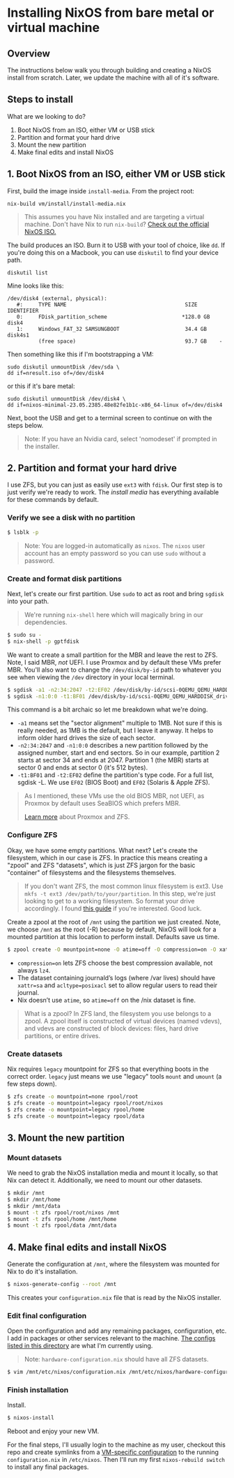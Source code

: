 # Installing NixOS from bare metal or virtual machine

## Overview
The instructions below walk you through building and creating a NixOS install from scratch. Later, we update the machine with all of it's software.

## Steps to install

What are we looking to do?

1. Boot NixOS from an ISO, either VM or USB stick
2. Partition and format your hard drive
3. Mount the new partition
4. Make final edits and install NixOS

## 1. Boot NixOS from an ISO, either VM or USB stick
First, build the image inside `install-media`. From the project root:
```
nix-build vm/install/install-media.nix
```
> This assumes you have Nix installed and are targeting a virtual machine. Don't have Nix to run `nix-build`? [Check out the official NixOS ISO.](https://nixos.org/download.html) 

The build produces an ISO. Burn it to USB with your tool of choice, like `dd`. If you're doing this on a Macbook, you can use `diskutil` to find your device path.
```
diskutil list
```

Mine looks like this:

```
/dev/disk4 (external, physical):
   #:     TYPE NAME                                      SIZE       IDENTIFIER
   0:     FDisk_partition_scheme                        *128.0 GB   disk4
   1:     Windows_FAT_32 SAMSUNGBOOT                     34.4 GB    disk4s1
          (free space)                                   93.7 GB    -
```

Then something like this if I'm bootstrapping a VM:
```
sudo diskutil unmountDisk /dev/sda \
dd if=nresult.iso of=/dev/disk4
```

or this if it's bare metal:

```
sudo diskutil unmountDisk /dev/disk4 \
dd if=nixos-minimal-23.05.2385.48e82fe1b1c-x86_64-linux of=/dev/disk4
```

Next, boot the USB and get to a terminal screen to continue on with the steps below. 
> Note: If you have an Nvidia card, select 'nomodeset' if prompted in the installer.

## 2. Partition and format your hard drive
I use ZFS, but you can just as easily use ```ext3``` with ```fdisk```. Our first step is to just verify we're ready to work. The _install media_ has everything available for these commands by default.

### Verify we see a disk with no partition

```sh
$ lsblk -p
```
> Note: You are logged-in automatically as `nixos`. The `nixos` user account has an empty password so you can use `sudo` without a password.

### Create and format disk partitions
Next, let's create our first partition. Use `sudo` to act as root and bring `sgdisk` into your path. 
> We're running `nix-shell` here which will magically bring in our dependencies.

```sh
$ sudo su -
$ nix-shell -p gptfdisk
```
We want to create a small partition for the MBR and leave the rest to ZFS. Note, I said MBR, _not_ UEFI. I use Proxmox and by default these VMs prefer MBR. You'll also want to change the `/dev/disk/by-id` path to whatever you see when viewing the `/dev` directory in your local terminal.

```sh
$ sgdisk -a1 -n2:34:2047 -t2:EF02 /dev/disk/by-id/scsi-0QEMU_QEMU_HARDDISK_drive-scsi0
$ sgdisk -n1:0:0 -t1:BF01 /dev/disk/by-id/scsi-0QEMU_QEMU_HARDDISK_drive-scsi0
```

This command is a bit archaic so let me breakdown what we're doing.

* `-a1` means set the "sector alignment" multiple to 1MB. Not sure if this is really needed, as 1MB is the default, but I leave it anyway. It helps to inform older hard drives the size of each sector.
* `-n2:34:2047` and `-n1:0:0` describes a new partition followed by the assigned number, start and end sectors. So in our example, partition 2 starts at sector 34 and ends at 2047. Partition 1 (the MBR) starts at sector 0 and ends at sector 0 (it's 512 bytes). 
* `-t1:BF01` and `-t2:EF02` define the partition's type code. For a full list, sgdisk -L. We use `EF02` (BIOS Boot) and `EF02` (Solaris & Apple ZFS).

> As I mentioned, these VMs use the old BIOS MBR, not UEFI, as Proxmox by default uses SeaBIOS which prefers MBR.
>
> [Learn more](https://pve.proxmox.com/wiki/ZFS_on_Linux) about Proxmox and ZFS.

### Configure ZFS
Okay, we have some empty partitions. What next? Let's create the filesystem, which in our case is ZFS. In practice this means creating a "zpool" and ZFS "datasets", which is just ZFS jargon for the basic "container" of filesystems and the filesystems themselves.

> If you don't want ZFS, the most common linux filesystem is ext3. Use `mkfs -t ext3 /dev/path/to/your/partition`. In this step, we're just looking to get to a working filesystem. So format your drive accordingly. I found [this guide](https://www.computernetworkingnotes.com/linux-tutorials/manage-linux-disk-partition-with-gdisk-command.html) if you're interested. Good luck.

Create a zpool at the root of `/mnt` using the partition we just created. Note, we choose `/mnt` as the root (-R) because by default, NixOS will look for a mounted partition at this location to perform install. Defaults save us time. 

```sh
$ zpool create -O mountpoint=none -O atime=off -O compression=on -O xattr=sa -O acltype=posixacl -R /mnt rpool /dev/disk/by-id/scsi-0QEMU_QEMU_HARDDISK_drive-scsi0-part1
```
* `compression=on` lets ZFS choose the best compression available, not always `lz4`. 
* The dataset containing journald’s logs (where /var lives) should have `xattr=sa` and `acltype=posixacl` set to allow regular users to read their journal.
* Nix doesn’t use `atime`, so `atime=off` on the /nix dataset is fine.

> What is a zpool? In ZFS land, the filesystem you use belongs to a zpool. A zpool itself is constructed of virtual devices (named vdevs), and vdevs are  constructed of block devices: files, hard drive partitions, or entire drives.

### Create datasets
Nix requires `legacy` mountpoint for ZFS so that everything boots in the correct order. `legacy` just means we use "legacy" tools `mount` and `umount` (a few steps down).

```sh
$ zfs create -o mountpoint=none rpool/root
$ zfs create -o mountpoint=legacy rpool/root/nixos
$ zfs create -o mountpoint=legacy rpool/home
$ zfs create -o mountpoint=legacy rpool/data
```
## 3. Mount the new partition
### Mount datasets
We need to grab the NixOS installation media and mount it locally, so that Nix can detect it. Additionally, we need to mount our other datasets.

```sh
$ mkdir /mnt
$ mkdir /mnt/home
$ mkdir /mnt/data
$ mount -t zfs rpool/root/nixos /mnt
$ mount -t zfs rpool/home /mnt/home
$ mount -t zfs rpool/data /mnt/data
```

## 4. Make final edits and install NixOS
Generate the configuration at `/mnt`, where the filesystem was mounted for Nix to do it's installation.

```sh
$ nixos-generate-config --root /mnt
```
This creates your `configuration.nix` file that is read by the NixOS installer.

### Edit final configuration
Open the configuration and add any remaining packages, configuration, etc. I add in packages or other services relevant to the machine. [The configs listed in this directory](https://github.com/dustinlyons/nixos-config/tree/main/vm) are what I'm currently using.

> Note: `hardware-configuration.nix` should have all ZFS datasets.

```sh
$ vim /mnt/etc/nixos/configuration.nix /mnt/etc/nixos/hardware-configuration.nix
```

### Finish installation
Install.
```sh
$ nixos-install
```

Reboot and enjoy your new VM. 

For the final steps, I'll usually login to the machine as my user, checkout this repo and create symlinks from a [VM-specific configuration](https://github.com/dustinlyons/nixos-config/tree/main/vm) to the running `configuration.nix` in `/etc/nixos`. Then I'll run my first `nixos-rebuild switch` to install any final packages.
